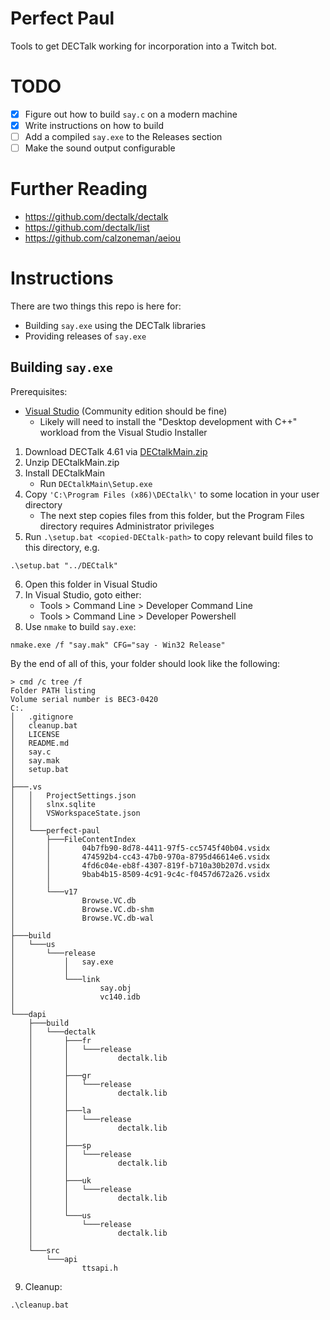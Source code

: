 # Perfect Paul

Tools to get DECTalk working for incorporation into a Twitch bot.

# TODO

- [x] Figure out how to build `say.c` on a modern machine
- [x] Write instructions on how to build
- [ ] Add a compiled `say.exe` to the Releases section
- [ ] Make the sound output configurable

# Further Reading

- https://github.com/dectalk/dectalk
- https://github.com/dectalk/list
- https://github.com/calzoneman/aeiou

# Instructions

There are two things this repo is here for:

- Building `say.exe` using the DECTalk libraries
- Providing releases of `say.exe`

## Building `say.exe`

Prerequisites:
- [Visual Studio](https://visualstudio.microsoft.com/downloads/) (Community edition should be fine)
  - Likely will need to install the "Desktop development with C++" workload from the Visual Studio Installer

1. Download DECTalk 4.61 via [DECtalkMain.zip](http://theflameofhope.co/dectalkreader1/)
2. Unzip DECtalkMain.zip
3. Install DECtalkMain
   - Run `DECtalkMain\Setup.exe`
4. Copy `'C:\Program Files (x86)\DECtalk\'` to some location in your user directory
   - The next step copies files from this folder, but the Program Files directory requires Administrator privileges
5. Run `.\setup.bat <copied-DECtalk-path>` to copy relevant build files to this directory, e.g.
```
.\setup.bat "../DECtalk"
```
6. Open this folder in Visual Studio
7. In Visual Studio, goto either: 
   - Tools > Command Line > Developer Command Line
   - Tools > Command Line > Developer Powershell
8. Use `nmake` to build `say.exe`:
```
nmake.exe /f "say.mak" CFG="say - Win32 Release"
```

By the end of all of this, your folder should look like the following:

```
> cmd /c tree /f
Folder PATH listing
Volume serial number is BEC3-0420
C:.
│   .gitignore
│   cleanup.bat
│   LICENSE
│   README.md
│   say.c
│   say.mak
│   setup.bat
│
├───.vs
│   │   ProjectSettings.json
│   │   slnx.sqlite
│   │   VSWorkspaceState.json
│   │
│   └───perfect-paul
│       ├───FileContentIndex
│       │       04b7fb90-8d78-4411-97f5-cc5745f40b04.vsidx
│       │       474592b4-cc43-47b0-970a-8795d46614e6.vsidx
│       │       4fd6c04e-eb8f-4307-819f-b710a30b207d.vsidx
│       │       9bab4b15-8509-4c91-9c4c-f0457d672a26.vsidx
│       │
│       └───v17
│               Browse.VC.db
│               Browse.VC.db-shm
│               Browse.VC.db-wal
│
├───build
│   └───us
│       └───release
│           │   say.exe
│           │
│           └───link
│                   say.obj
│                   vc140.idb
│
└───dapi
    ├───build
    │   └───dectalk
    │       ├───fr
    │       │   └───release
    │       │           dectalk.lib
    │       │
    │       ├───gr
    │       │   └───release
    │       │           dectalk.lib
    │       │
    │       ├───la
    │       │   └───release
    │       │           dectalk.lib
    │       │
    │       ├───sp
    │       │   └───release
    │       │           dectalk.lib
    │       │
    │       ├───uk
    │       │   └───release
    │       │           dectalk.lib
    │       │
    │       └───us
    │           └───release
    │                   dectalk.lib
    │
    └───src
        └───api
                ttsapi.h
```

9. Cleanup:
```
.\cleanup.bat
```
